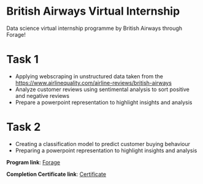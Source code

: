 # British Airways Virtual Internship
Data science virtual internship programme by British Airways through Forage!

# Task 1 
- Applying webscraping in unstructured data taken from the https://www.airlinequality.com/airline-reviews/british-airways
- Analyze customer reviews using sentimental analysis to sort positive and negative reviews
- Prepare a powerpoint representation to highlight insights and analysis

# Task 2  
- Creating a classification model to predict customer buying behaviour
- Preparing a powerpoint representation to highlight insights and analysis

**Program link**: [Forage](https://www.theforage.com/virtual-internships/prototype/NjynCWzGSaWXQCxSX/Data-Science?ref=87jnjsrQEx6guHcaq)

**Completion Certificate link**: [Certificate](https://forage-uploads-prod.s3.amazonaws.com/completion-certificates/British%20Airways/NjynCWzGSaWXQCxSX_British%20Airways_xeqgq3MfZSrBGLwHy_1690554025116_completion_certificate.pdf)